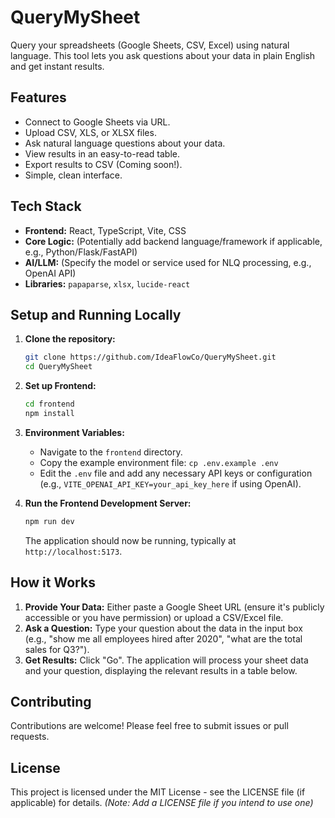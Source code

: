 # QueryMySheet

Query your spreadsheets (Google Sheets, CSV, Excel) using natural language. This tool lets you ask questions about your data in plain English and get instant results.

## Features

*   Connect to Google Sheets via URL.
*   Upload CSV, XLS, or XLSX files.
*   Ask natural language questions about your data.
*   View results in an easy-to-read table.
*   Export results to CSV (Coming soon!).
*   Simple, clean interface.

## Tech Stack

*   **Frontend:** React, TypeScript, Vite, CSS
*   **Core Logic:** (Potentially add backend language/framework if applicable, e.g., Python/Flask/FastAPI)
*   **AI/LLM:** (Specify the model or service used for NLQ processing, e.g., OpenAI API)
*   **Libraries:** `papaparse`, `xlsx`, `lucide-react`

## Setup and Running Locally

1.  **Clone the repository:**
    ```bash
    git clone https://github.com/IdeaFlowCo/QueryMySheet.git
    cd QueryMySheet
    ```

2.  **Set up Frontend:**
    ```bash
    cd frontend
    npm install
    ```

3.  **Environment Variables:**
    *   Navigate to the `frontend` directory.
    *   Copy the example environment file: `cp .env.example .env`
    *   Edit the `.env` file and add any necessary API keys or configuration (e.g., `VITE_OPENAI_API_KEY=your_api_key_here` if using OpenAI).

4.  **Run the Frontend Development Server:**
    ```bash
    npm run dev
    ```
    The application should now be running, typically at `http://localhost:5173`.

## How it Works

1.  **Provide Your Data:** Either paste a Google Sheet URL (ensure it's publicly accessible or you have permission) or upload a CSV/Excel file.
2.  **Ask a Question:** Type your question about the data in the input box (e.g., "show me all employees hired after 2020", "what are the total sales for Q3?").
3.  **Get Results:** Click "Go". The application will process your sheet data and your question, displaying the relevant results in a table below.

## Contributing

Contributions are welcome! Please feel free to submit issues or pull requests.

## License

This project is licensed under the MIT License - see the LICENSE file (if applicable) for details. *(Note: Add a LICENSE file if you intend to use one)* 